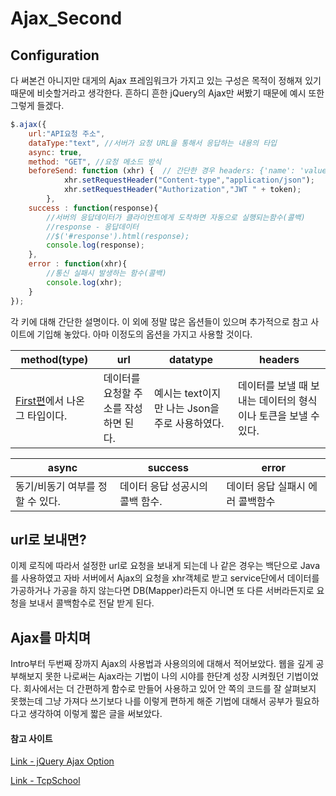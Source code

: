 # Ajax_Second

## Configuration

다 써본건 아니지만 대게의 Ajax 프레임워크가 가지고 있는 구성은 목적이 정해져 있기 때문에 비슷할거라고 생각한다. 흔하디 흔한 jQuery의 Ajax만 써봤기 때문에 예시 또한 그렇게 들겠다.

```javascript
$.ajax({
	url:"API요청 주소",
	dataType:"text", //서버가 요청 URL을 통해서 응답하는 내용의 타입
    async: true,
    method: "GET", //요청 메소드 방식
    beforeSend: function (xhr) {  // 간단한 경우 headers: {'name': 'value'}로도 가능
            xhr.setRequestHeader("Content-type","application/json");
            xhr.setRequestHeader("Authorization","JWT " + token);
        },
	success : function(response){
		//서버의 응답데이터가 클라이언트에게 도착하면 자동으로 실행되는함수(콜백)
		//response - 응답데이터
		//$('#response').html(response);
		console.log(response);
	},
	error : function(xhr){
		//통신 실패시 발생하는 함수(콜백)
		console.log(xhr);
	}
});
```

 

각 키에 대해 간단한 설명이다. 이 외에 정말 많은 옵션들이 있으며 추가적으로 참고 사이트에 기입해 놓았다. 아마 이정도의 옵션을 가지고 사용할 것이다. 

| method(type)                                                 | url                                   | datatype                                        | headers                                                      |
| ------------------------------------------------------------ | ------------------------------------- | ----------------------------------------------- | ------------------------------------------------------------ |
| [First편](https://wold21.github.io/TIL_Vue/Ajax/Ajax_First/Ajax_First.html#%E1%84%83%E1%85%A9%E1%86%BC%E1%84%8C%E1%85%A1%E1%86%A8-%E1%84%8B%E1%85%AF%E1%86%AB%E1%84%85%E1%85%B5)에서 나온 그 타입이다. | 데이터를 요청할 주소를 작성하면 된다. | 예시는 text이지만 나는  Json을 주로 사용하였다. | 데이터를 보낼 때 보내는 데이터의 형식이나 토큰을 보낼 수 있다. |

| async                            | success                         | error                            |
| -------------------------------- | ------------------------------- | -------------------------------- |
| 동기/비동기 여부를 정할 수 있다. | 데이터 응답 성공시의 콜백 함수. | 데이터 응답 실패시 에러 콜백함수 |



## url로 보내면?

이제 로직에 따라서 설정한 url로 요청을 보내게 되는데 나 같은 경우는 백단으로 Java를 사용하였고 자바 서버에서 Ajax의 요청을  xhr객체로 받고 service단에서 데이터를 가공하거나 가공을 하지 않는다면 DB(Mapper)라든지 아니면 또 다른 서버라든지로 요청을 보내서 콜백함수로 전달 받게 된다.



## Ajax를 마치며

Intro부터 두번째 장까지 Ajax의 사용법과 사용의의에 대해서 적어보았다. 웹을 깊게 공부해보지 못한 나로써는 Ajax라는 기법이 나의 시야를 한단계 성장 시켜줬던 기법이었다. 회사에서는 더 간편하게 함수로 만들어 사용하고 있어 안 쪽의 코드를 잘 살펴보지 못했는데 그냥 가져다 쓰기보다 나를 이렇게 편하게 해준 기법에 대해서 공부가 필요하다고 생각하여 이렇게 짧은 글을 써보았다. 



#### 참고 사이트

[Link - jQuery Ajax Option](https://cofs.tistory.com/404)

[Link - TcpSchool](http://tcpschool.com/ajax/ajax_server_request)



